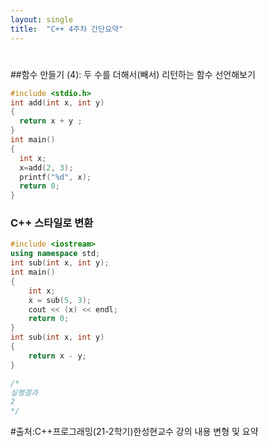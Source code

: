 ```yaml
---
layout: single
title:  "C++ 4주차 간단요약"
---
```

#

##함수 만들기 (4): 두 수를 더해서(빼서) 리턴하는 함수 선언해보기


``` c
#include <stdio.h>
int add(int x, int y) 
{ 
  return x + y ;
} 
int main() 
{ 
  int x;
  x=add(2, 3);
  printf("%d", x);
  return 0;
}
```

### C++ 스타일로 변환

``` c++
#include <iostream>
using namespace std;
int sub(int x, int y);
int main() 
{
	int x;
	x = sub(5, 3);
	cout << (x) << endl;
	return 0;
}
int sub(int x, int y)
{
	return x - y;
}

/*
실행결과
2
*/
```


#출처:C++프로그래밍(21-2학기)한성현교수 강의 내용 변형 및 요약
